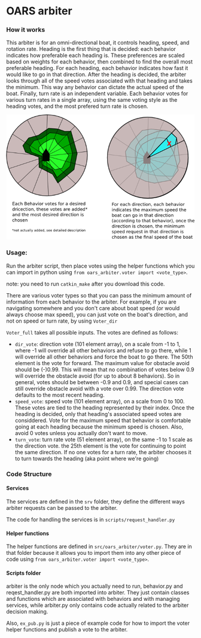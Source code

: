 # OARS arbiter

### How it works

This arbiter is for an omni-directional boat, it controls heading, speed, and rotation rate. Heading is the first thing that is decided: each behavior indicates how preferable each heading is. These preferences are scaled based on weights for each behavior, then combined to find the overall most preferable heading. For each heading, each behavior indicates how fast it would like to go in that direction. After the heading is decided, the arbiter looks through all of the speed votes associated with that heading and takes the minimum. This way any behavior can dictate the actual speed of the boat. Finally, turn rate is an independent variable. Each behavior votes for various turn rates in a single array, using the same voting style as the heading votes, and the most prefered turn rate is chosen.

![Diagram of arbiter functionality](arbiter_diagram.png)

### Usage:

Run the arbiter script, then place votes using the helper functions which you can import in python using `from oars_arbiter.voter import <vote_type>`.

note: you need to run `catkin_make` after you download this code.

There are various voter types so that you can pass the minimum amount of information from each behavior to the arbiter. For example, if you are navigating somewhere and you don't care about boat speed (or would always choose max speed), you can just vote on the boat's direction, and not on speed or turn rate, by using `Voter_dir`

`Voter_full` takes all possible inputs. The votes are defined as follows:

- `dir_vote`: direction vote (101 element array), on a scale from -1 to 1, where -1 will override all other behaviors and refuse to go there, while 1 will override all other behaviors and force the boat to go there. The 50th element is the vote for forward. The maximum value for obstacle avoid should be (-)0.99. This will mean that no combination of votes below 0.9 will override the obstacle avoid (for up to about 8 behaviors). So in general, votes should be between -0.9 and 0.9, and special cases can still override obstacle avoid with a vote over 0.99. The direction vote defaults to the most recent heading.
- `speed_vote`: speed vote (101 element array), on a scale from 0 to 100. These votes are tied to the heading represented by their index. Once the heading is decided, only that heading's associated speed votes are considdered. Vote for the maximum speed that behavior is comfortable going at each heading because the minimum speed is chosen. Also, avoid 0 votes unless you actually don't want to move.
- `turn_vote`: turn rate vote (51 element array), on the same -1 to 1 scale as the direction vote. the 25th element is the vote for continuing to point the same direction. If no one votes for a turn rate, the arbiter chooses it to turn towards the heading (aka point where we're going)

### Code Structure
#### Services
The services are defined in the `srv` folder, they define the different ways arbiter requests can be passed to the arbiter.

The code for handling the services is in `scripts/request_handler.py`

#### Helper functions
The helper functions are defined in `src/oars_arbiter/voter.py`. They are in that folder because it allows you to import them into any other piece of code using `from oars_arbiter.voter import <vote_type>`.

#### Scripts folder
arbiter is the only node which you actually need to run, behavior.py and reqest_handler.py are both imported into arbiter. They just contain classes and functions which are associated with behaviors and with managing services, while arbiter.py only contains code actually related to the arbiter decision making.

Also, `ex_pub.py` is just a piece of example code for how to import the voter helper functions and publish a vote to the arbiter.